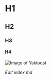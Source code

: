 # H1
## H2
### H3
#### H4

![Image of Yaktocat](https://octodex.github.com/images/yaktocat.png)

*Edit index.md*

